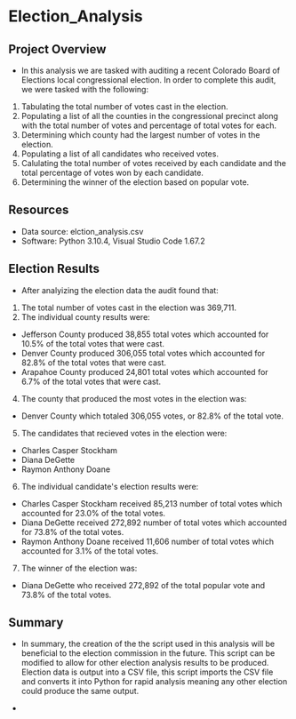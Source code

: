 # Election_Analysis

## Project Overview
* In this analysis we are tasked with auditing a recent Colorado Board of Elections local congressional election. In order to complete this audit, we were tasked with the following:
1. Tabulating the total number of votes cast in the election.
2. Populating a list of all the counties in the congressional precinct along with the total number of votes and percentage of total votes for each.
3. Determining which county had the largest number of votes in the election.
4. Populating a list of all candidates who received votes.
5. Calulating the total number of votes received by each candidate and the total percentage of votes won by each candidate.
6. Determining the winner of the election based on popular vote.

## Resources
* Data source: elction_analysis.csv
* Software: Python 3.10.4, Visual Studio Code 1.67.2

## Election Results
* After analyizing the election data the audit found that:
1. The total number of votes cast in the election was 369,711.
2. The individual county results were:
  - Jefferson County produced 38,855 total votes which accounted for 10.5% of the total votes that were cast.
  - Denver County produced 306,055 total votes which accounted for 82.8% of the total votes that were cast.
  - Arapahoe County produced 24,801 total votes which accounted for 6.7% of the total votes that were cast.
4. The county that produced the most votes in the election was:
  - Denver County which totaled 306,055 votes, or 82.8% of the total vote.
5. The candidates that recieved votes in the election were:
  - Charles Casper Stockham
  - Diana DeGette
  - Raymon Anthony Doane
6. The individual candidate's election results were:
  - Charles Casper Stockham received 85,213 number of total votes which accounted for 23.0% of the total votes.
  - Diana DeGette received 272,892 number of total votes which accounted for 73.8% of the total votes.
  - Raymon Anthony Doane received 11,606 number of total votes which accounted for 3.1% of the total votes.
7. The winner of the election was:
  - Diana DeGette who received 272,892 of the total popular vote and 73.8% of the total votes.

## Summary
* In summary, the creation of the the script used in this analysis will be beneficial to the election commission in the future. This script can be modified to allow for other election analysis results to be produced. Election data is output into a CSV file, this script imports the CSV file and converts it into Python for rapid analysis meaning any other election could produce the same output. 



-
